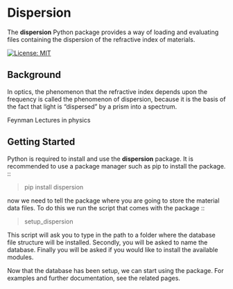 # Dispersion

The **dispersion** Python package provides a way of loading and evaluating files
containing the dispersion of the refractive index of materials.

[![License: MIT](https://img.shields.io/badge/License-MIT-yellow.svg)](https://opensource.org/licenses/MIT)


## Background

In optics, the phenomenon that the refractive index depends upon the
frequency is called the phenomenon of dispersion, because it is the basis
of the fact that light is “dispersed” by a prism into a spectrum.

Feynman Lectures in physics

## Getting Started

Python is required to install and use the **dispersion** package. It
is recommended to use a package manager such as pip to install the package.
::

  > pip install dispersion

now we need to tell the package where you are going to store the material data
files. To do this we run the script that comes with the package
::

  > setup_dispersion

This script will ask you to type in the path to a folder where the database
file structure will be installed. Secondly, you will be asked to
name the database. Finally you will be asked if you would like to install
the available modules.

Now that the database has been setup, we can start using the package. For
examples and further documentation, see the related pages.
